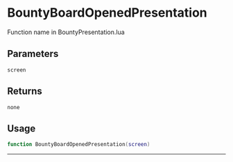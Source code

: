 # BountyBoardOpenedPresentation
Function name in BountyPresentation.lua
## Parameters
`screen`
## Returns
`none`
## Usage
```lua
function BountyBoardOpenedPresentation(screen)
```
---
